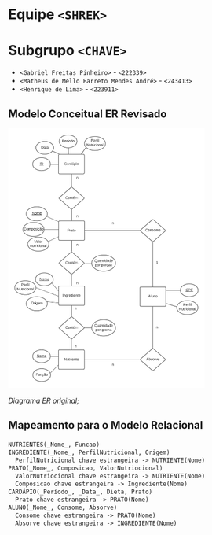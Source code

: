 # Equipe `<SHREK>`

# Subgrupo `<CHAVE>`
* `<Gabriel Freitas Pinheiro>` - `<222339>`
* `<Matheus de Mello Barreto Mendes André>` - `<243413>`
* `<Henrique de Lima>` - `<223911>`

## Modelo Conceitual ER Revisado

<img src="images/ER.png" width="400px" height="auto">

*Diagrama ER original;*

## Mapeamento para o Modelo Relacional

~~~
NUTRIENTES(_Nome_, Funcao)
INGREDIENTE(_Nome_, PerfilNutricional, Origem)
  PerfilNutricional chave estrangeira -> NUTRIENTE(Nome)
PRATO(_Nome_, Composicao, ValorNutriocional)
  ValorNutriocional chave estrangeira -> NUTRIENTE(Nome)
  Composicao chave estrangeira -> Ingrediente(Nome)
CARDÁPIO(_Período_, _Data_, Dieta, Prato)
  Prato chave estrangeira -> PRATO(Nome)
ALUNO(_Nome_, Consome, Absorve)
  Consome chave estrangeira -> PRATO(Nome)
  Absorve chave estrangeira -> INGREDIENTE(Nome)
~~~
